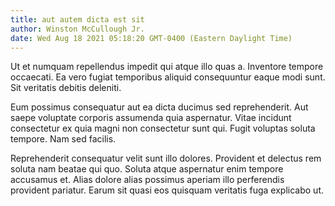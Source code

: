 ```yaml
---
title: aut autem dicta est sit
author: Winston McCullough Jr.
date: Wed Aug 18 2021 05:18:20 GMT-0400 (Eastern Daylight Time)
---
```

Ut et numquam repellendus impedit qui atque illo quas a. Inventore tempore occaecati. Ea vero fugiat temporibus aliquid consequuntur eaque modi sunt. Sit veritatis debitis deleniti.

 Eum possimus consequatur aut ea dicta ducimus sed reprehenderit. Aut saepe voluptate corporis assumenda quia aspernatur. Vitae incidunt consectetur ex quia magni non consectetur sunt qui. Fugit voluptas soluta tempore. Nam sed facilis.

 Reprehenderit consequatur velit sunt illo dolores. Provident et delectus rem soluta nam beatae qui quo. Soluta atque aspernatur enim tempore accusamus et. Alias dolore alias possimus aperiam illo perferendis provident pariatur. Earum sit quasi eos quisquam veritatis fuga explicabo ut.